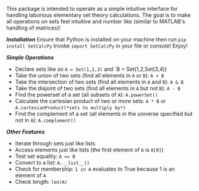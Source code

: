 This package is intended to operate as a simple intuitive interface for handling laborious elementary set theory calculations.
The goal is to make all operations on sets feel intuitive and number like (similar to MATLAB's handling of matrices)!

*********************Installation*********************
Ensure that Python is installed on your machine then run `pip install SetCalcPy`
Invoke `import SetCalcPy` in your file or console!
Enjoy!

*********************Simple Operations*********************
+ Declare sets like so `A = Set(1,2,3)` and `B = Set(1,2,Set(3,4))
+ Take the union of two sets (find all elements in `A` or `B`): `A + B`
+ Take the intersection of two sets (find all elements in `A` and `B`): `A & B`
+ Take the disjoint of two sets (find all elements in `A` but not `B`): `A - B`
+ Find the powerset of a set (all subsets of `A`): `A.powerSet()`
+ Calculate the cartesian product of two or more sets: `A * B` or `A.cartesianProduct(*sets to multiply by*)`
+ Find the complement of a set (all elements in the universe specified but not in `A`): `A.complement()`

*********************Other Features*********************
- Iterate through sets just like lists
- Access elements just like lists (the first element of `A` is `A[0]`)
- Test set equality: `A == B`
- Convert to a list: `A.__list__()`
- Check for membership: `1 in A` evaluates to True because 1 is an element of `A`
- Check length: `len(A)`
